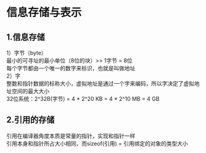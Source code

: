 # 信息存储与表示  
## 1.信息存储  
1）字节（byte）  
最小的可寻址的最小单位（8位的块）>> 1字节 = 8位  
每个字节都由一个唯一的数字来标识，也就是叫做地址   
2）字  
整数和指针数据的标称大小，虚拟地址是通过一个字来编码，所以字决定了虚拟地址空间的最大大小  
32位系统：2^32B(字节) = 4 * 2^20 KB = 4 * 2^10 MB = 4 GB  
## 2.引用的存储
引用在编译器角度本质是常量的指针，实现和指针一样   
引用本身和指针所占大小相同，而sizeof(引用) = 引用绑定的对象的类型大小   
